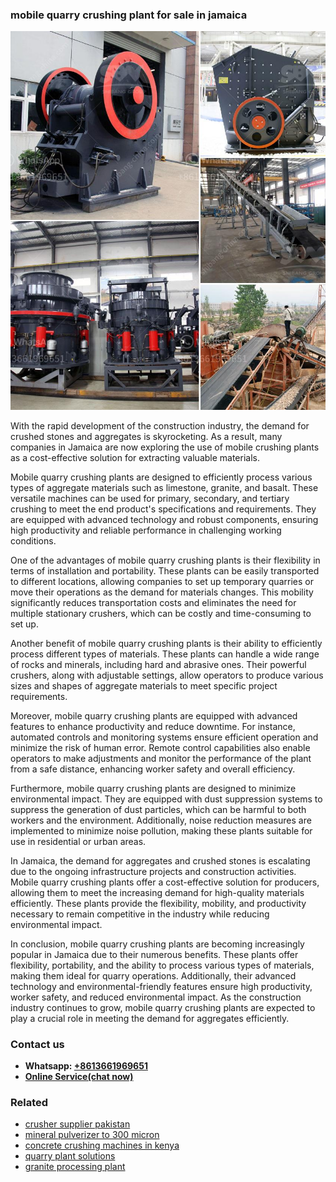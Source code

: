 <h3>mobile quarry crushing plant for sale in jamaica</h3><img src='1708408389.jpg' alt=''><p>With the rapid development of the construction industry, the demand for crushed stones and aggregates is skyrocketing. As a result, many companies in Jamaica are now exploring the use of mobile crushing plants as a cost-effective solution for extracting valuable materials.</p><p>Mobile quarry crushing plants are designed to efficiently process various types of aggregate materials such as limestone, granite, and basalt. These versatile machines can be used for primary, secondary, and tertiary crushing to meet the end product's specifications and requirements. They are equipped with advanced technology and robust components, ensuring high productivity and reliable performance in challenging working conditions.</p><p>One of the advantages of mobile quarry crushing plants is their flexibility in terms of installation and portability. These plants can be easily transported to different locations, allowing companies to set up temporary quarries or move their operations as the demand for materials changes. This mobility significantly reduces transportation costs and eliminates the need for multiple stationary crushers, which can be costly and time-consuming to set up.</p><p>Another benefit of mobile quarry crushing plants is their ability to efficiently process different types of materials. These plants can handle a wide range of rocks and minerals, including hard and abrasive ones. Their powerful crushers, along with adjustable settings, allow operators to produce various sizes and shapes of aggregate materials to meet specific project requirements.</p><p>Moreover, mobile quarry crushing plants are equipped with advanced features to enhance productivity and reduce downtime. For instance, automated controls and monitoring systems ensure efficient operation and minimize the risk of human error. Remote control capabilities also enable operators to make adjustments and monitor the performance of the plant from a safe distance, enhancing worker safety and overall efficiency.</p><p>Furthermore, mobile quarry crushing plants are designed to minimize environmental impact. They are equipped with dust suppression systems to suppress the generation of dust particles, which can be harmful to both workers and the environment. Additionally, noise reduction measures are implemented to minimize noise pollution, making these plants suitable for use in residential or urban areas.</p><p>In Jamaica, the demand for aggregates and crushed stones is escalating due to the ongoing infrastructure projects and construction activities. Mobile quarry crushing plants offer a cost-effective solution for producers, allowing them to meet the increasing demand for high-quality materials efficiently. These plants provide the flexibility, mobility, and productivity necessary to remain competitive in the industry while reducing environmental impact.</p><p>In conclusion, mobile quarry crushing plants are becoming increasingly popular in Jamaica due to their numerous benefits. These plants offer flexibility, portability, and the ability to process various types of materials, making them ideal for quarry operations. Additionally, their advanced technology and environmental-friendly features ensure high productivity, worker safety, and reduced environmental impact. As the construction industry continues to grow, mobile quarry crushing plants are expected to play a crucial role in meeting the demand for aggregates efficiently.</p><h3>Contact us</h3><ul><li><strong>Whatsapp:&nbsp;<a href="https://wa.me/8613661969651">+8613661969651</a></strong></li><li><a href="https://swt.shibang-china.com/?git&amp;zhl&amp;mobile quarry crushing plant for sale in jamaica"><strong>Online Service(chat now)</strong></a></li></ul><h3>Related</h3><ul><li><a href='crusher supplier pakistan.md'>crusher supplier pakistan</a></li><li><a href='mineral pulverizer to 300 micron.md'>mineral pulverizer to 300 micron</a></li><li><a href='concrete crushing machines in kenya.md'>concrete crushing machines in kenya</a></li><li><a href='quarry plant solutions.md'>quarry plant solutions</a></li><li><a href='granite processing plant.md'>granite processing plant</a></li></ul>